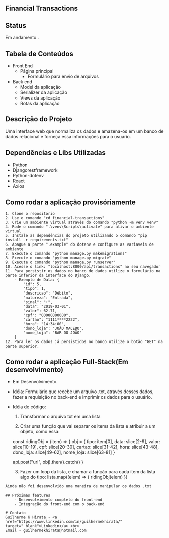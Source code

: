 ## Financial Transactions

## Status

<p align="justify"> Em andamento.. </p>

## Tabela de Conteúdos
  - Front End
    - Página principal
      - Formulário para envio de arquivos
  - Back end
    - Model da aplicação
    - Serializer da aplicação
    - Views da aplicação
    - Rotas da aplicação

## Descrição do Projeto

<p align="justify">Uma interface web que normaliza os dados e amazena-os em um banco de dados relacional e forneça essa informações para o usuário.</p>

## Dependências e Libs Utilizadas
  - Python
  - Djangorestframework
  - Python-dotenv
  - React
  - Axios

## Como rodar a aplicação provisóriamente
    1. Clone o repositório
    2. Use o comando "cd financial-transactions"
    3. Crie um ambiente virtual através do comando "python -m venv venv"
    4. Rode o comando ".\venv\Scripts\activate" para ativar o ambiente virtual
    5. Instale as dependências do projeto utilizando o comando "pip install -r requirements.txt"
    6. Apague a parte ".example" do dotenv e configure as variaveis de ambiente
    7. Execute o comando "python manage.py makemigrations"
    8. Execute o comando "python manage.py migrate"
    9. Execute o comando "python manage.py runserver"
    10. Acesse o link: "localhost:8000/api/transactions" no seu navegador
    11. Para persistir os dados no banco de dados utilize o formulário na parte inferior da interface do Django.
        - Exemplo de Data: {
            "id": 5,
            "tipo": 1,
            "descricao": "Débito",
            "natureza": "Entrada",
            "sinal": "+",
            "data": "2019-03-01",
            "valor": 62.71,
            "cpf": "00000000000",
            "cartao": "1111****2222",
            "hora": "14:34:00",
            "dono_loja": "JOÃO MACEDO",
            "nome_loja": "BAR DO JOÃO"
        }
    12. Para ler os dados já persistidos no banco utilize o botão "GET" na parte superior.

## Como rodar a aplicação Full-Stack(Em desenvolvimento)
   - Em Desenvolvimento.
   - Idéia: Formulário que recebe um arquivo .txt, através desses dados, fazer a requisição no back-end e imprimir os dados para o usuário.
   - Idéia de código: 
      1. Transformar o arquivo txt em uma lista

      2. Criar uma função que vai separar os items da lista e atribuir a um objeto, como essa:

        const ridingObj = (item) => {
        obj = {
            tipo: item[0],
            data: slice[2-9],
            valor: slice[10-19],
            cpf: slice[20-30], 
            cartao: slice[31-42],
            hora: slice[43-48],
            dono_loja: slice[49-62],
            nome_loja: slice[63-81]
        }

        api.post("url", obj).then().catch()
        }
  

      3. Fazer um loop da lista, e chamar a função para cada item da lista algo do tipo:
        lista.map((elem) => {
        ridingObj(elem)
        })

    Ainda não foi desenvolvido uma maneira de manipular os dados .txt

    ## Próximas features
        - Desenvolvimento completo do front-end
        - Integração do front-end com o back-end
  
    # Contato
    Guilherme K Hirata - <a href="https://www.linkedin.com/in/guilhermekhirata/" target="_blank">Linkedin</a> <br>
    Email - guilhermekhirata@hotmail.com
   
  
  